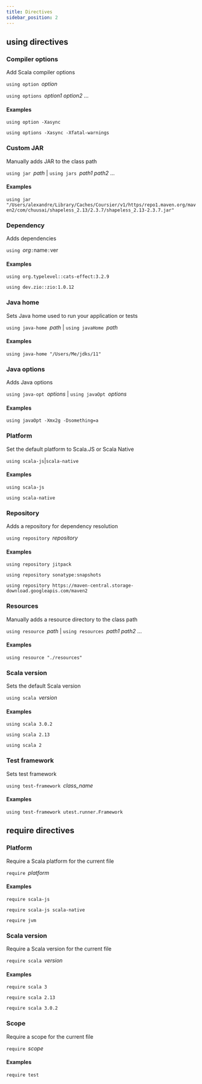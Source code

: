 ```yaml
---
title: Directives
sidebar_position: 2
---
```


## using directives

### Compiler options

Add Scala compiler options

`using option `_option_

`using options `_option1_ _option2_ …

#### Examples
`using option -Xasync`

`using options -Xasync -Xfatal-warnings`

### Custom JAR

Manually adds JAR to the class path

`using jar `_path_ | `using jars `_path1_ _path2_ …

#### Examples
`using jar "/Users/alexandre/Library/Caches/Coursier/v1/https/repo1.maven.org/maven2/com/chuusai/shapeless_2.13/2.3.7/shapeless_2.13-2.3.7.jar"`

### Dependency

Adds dependencies

`using `_org_`:`name`:`ver

#### Examples
`using org.typelevel::cats-effect:3.2.9`

`using dev.zio::zio:1.0.12`

### Java home

Sets Java home used to run your application or tests

`using java-home `_path_ | `using javaHome `_path_

#### Examples
`using java-home "/Users/Me/jdks/11"`

### Java options

Adds Java options

`using java-opt `_options_ | `using javaOpt `_options_

#### Examples
`using javaOpt -Xmx2g -Dsomething=a`

### Platform

Set the default platform to Scala.JS or Scala Native

`using scala-js`|`scala-native`

#### Examples
`using scala-js`

`using scala-native`

### Repository

Adds a repository for dependency resolution

`using repository `_repository_

#### Examples
`using repository jitpack`

`using repository sonatype:snapshots`

`using repository https://maven-central.storage-download.googleapis.com/maven2`

### Resources

Manually adds a resource directory to the class path

`using resource `_path_ | `using resources `_path1_ _path2_ …

#### Examples
`using resource "./resources"`

### Scala version

Sets the default Scala version

`using scala `_version_

#### Examples
`using scala 3.0.2`

`using scala 2.13`

`using scala 2`

### Test framework

Sets test framework

`using test-framework `_class_name_

#### Examples
`using test-framework utest.runner.Framework`


## require directives

### Platform

Require a Scala platform for the current file

`require `_platform_

#### Examples
`require scala-js`

`require scala-js scala-native`

`require jvm`

### Scala version

Require a Scala version for the current file

`require scala `_version_

#### Examples
`require scala 3`

`require scala 2.13`

`require scala 3.0.2`

### Scope

Require a scope for the current file

`require `_scope_

#### Examples
`require test`


